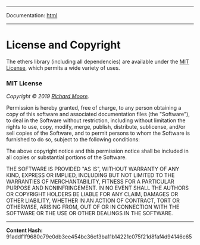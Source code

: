 -----

Documentation: [html](https://docs-beta.ethers.io/)

-----


License and Copyright
=====================


The ethers library (including all dependencies) are available
under the [MIT License](https://en.m.wikipedia.org/wiki/MIT_License),
which permits a wide variety of uses.


### MIT License


*Copyright &copy; 2019 [Richard Moore](mailto:me@ricmoo.com).*

Permission is hereby granted, free of charge, to any person obtaining a copy
of this software and associated documentation files (the "Software"), to deal
in the Software without restriction, including without limitation the rights
to use, copy, modify, merge, publish, distribute, sublicense, and/or sell
copies of the Software, and to permit persons to whom the Software is
furnished to do so, subject to the following conditions:

The above copyright notice and this permission notice shall be included in all
copies or substantial portions of the Software.

THE SOFTWARE IS PROVIDED "AS IS", WITHOUT WARRANTY OF ANY KIND, EXPRESS OR
IMPLIED, INCLUDING BUT NOT LIMITED TO THE WARRANTIES OF MERCHANTABILITY,
FITNESS FOR A PARTICULAR PURPOSE AND NONINFRINGEMENT. IN NO EVENT SHALL THE
AUTHORS OR COPYRIGHT HOLDERS BE LIABLE FOR ANY CLAIM, DAMAGES OR OTHER
LIABILITY, WHETHER IN AN ACTION OF CONTRACT, TORT OR OTHERWISE, ARISING FROM,
OUT OF OR IN CONNECTION WITH THE SOFTWARE OR THE USE OR OTHER DEALINGS IN THE
SOFTWARE.



-----
**Content Hash:** 91addf1f9680c79e0db3ee454bc36cf3ba11b14221c075f21d8faf4d94146c65